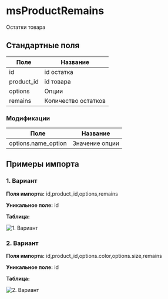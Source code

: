 # msProductRemains

Остатки товара

## Стандартные поля

| Поле       | Название            |
| ---------- | ------------------- |
| id         | id остатка          |
| product_id | id товара           |
| options    | Опции               |
| remains    | Количество остатков |

### Модификации

| Поле                | Название       |
| ------------------- | -------------- |
| options.name_option | Значение опции |

## Примеры импорта

### 1. Вариант

**Поля импорта:** id,product_id,options,remains

**Уникальное поле:** id

**Таблица:**

![1. Вариант](https://file.modx.pro/files/9/f/5/9f5b5d30d94f6258825b6f5250ddd4bd.jpg)

### 2. Вариант

**Поля импорта:** id,product_id,options.color,options.size,remains

**Уникальное поле:** id

**Таблица:**

![2. Вариант](https://file.modx.pro/files/4/d/8/4d8e757c7369996cdeb441d0f35ed7aa.jpg)
